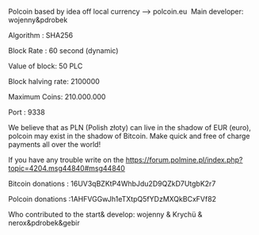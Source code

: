 Polcoin based by idea off local currency --> polcoin.eu
﻿
Main developer: wojenny&pdrobek




Algorithm : SHA256 

Block Rate : 60 second (dynamic) 

Value of block: 50 PLC 

Block halving rate: 2100000 

Maximum Coins: 210.000.000 

Port : 9338
 




We believe that as PLN (Polish złoty) can live in the shadow of EUR (euro), polcoin may exist in the shadow of Bitcoin. 
Make quick and free of charge payments all over the world!



If you have any trouble write on the https://forum.polmine.pl/index.php?topic=4204.msg44840#msg44840





Bitcoin donations : 16UV3qBZKtP4WhbJdu2D9QZkD7UtgbK2r7

Polcoin donations :1AHFVGGwJh1eTXtpQ5fYDzMXQkBCxFVf82

Who contributed to the start& develop: wojenny & Krychü & nerox&pdrobek&gebir
